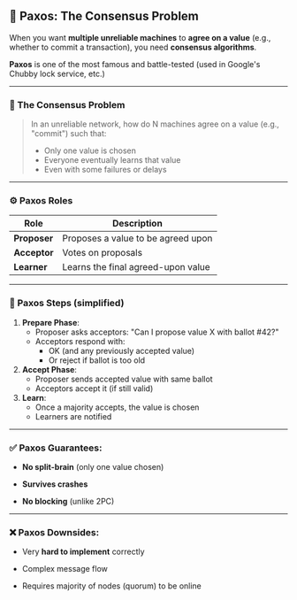 ## 🧠 Paxos: The Consensus Problem

When you want **multiple unreliable machines** to **agree on a value** (e.g., whether to commit a transaction), you need **consensus algorithms**.

**Paxos** is one of the most famous and battle-tested (used in Google's Chubby lock service, etc.)

---

### 🧩 The Consensus Problem

> In an unreliable network, how do N machines agree on a value (e.g., "commit") such that:
> - Only one value is chosen
> - Everyone eventually learns that value
> - Even with some failures or delays

---
### ⚙️ Paxos Roles

| Role         | Description                        |
| ------------ | ---------------------------------- |
| **Proposer** | Proposes a value to be agreed upon |
| **Acceptor** | Votes on proposals                 |
| **Learner**  | Learns the final agreed-upon value |

---
### 🔁 Paxos Steps (simplified)

1. **Prepare Phase**:
    - Proposer asks acceptors: "Can I propose value X with ballot #42?"
    - Acceptors respond with:
        - OK (and any previously accepted value)
        - Or reject if ballot is too old
2. **Accept Phase**:
    - Proposer sends accepted value with same ballot
    - Acceptors accept it (if still valid)
3. **Learn**:
    - Once a majority accepts, the value is chosen
    - Learners are notified

---

### ✅ Paxos Guarantees:

- **No split-brain** (only one value chosen)
    
- **Survives crashes**
    
- **No blocking** (unlike 2PC)
    

---

### ❌ Paxos Downsides:

- Very **hard to implement** correctly
    
- Complex message flow
    
- Requires majority of nodes (quorum) to be online